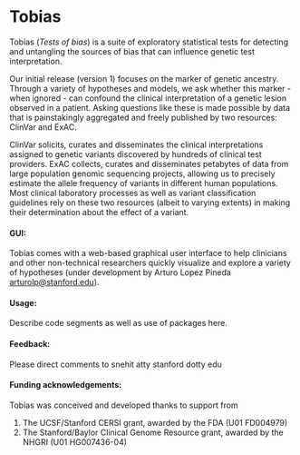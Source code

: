 # Tobias
Tobias (_Tests of bias_) is a suite of exploratory statistical tests for detecting and untangling the sources of bias that can influence genetic test interpretation. 

Our initial release (version 1) focuses on the marker of genetic ancestry. Through a variety of hypotheses and models, we ask whether this marker - when ignored - can confound the clinical interpretation of a genetic lesion observed in a patient. Asking questions like these is made possible by data that is painstakingly aggregated and freely published by two resources: ClinVar and ExAC. 

ClinVar solicits, curates and disseminates the clinical interpretations assigned to genetic variants discovered by hundreds of clinical test providers. ExAC collects, curates and disseminates petabytes of data from large population genomic sequencing projects, allowing us to precisely estimate the allele frequency of variants in different human populations. Most clinical laboratory processes as well as variant classification guidelines rely on these two resources (albeit to varying extents) in making their determination about the effect of a variant.

#### GUI:
Tobias comes with a web-based graphical user interface to help clinicians and other non-technical researchers quickly visualize and explore a variety of hypotheses (under development by Arturo Lopez Pineda <arturolp@stanford.edu>).

#### Usage:
Describe code segments as well as use of packages here. 

#### Feedback: 
Please direct comments to snehit atty stanford dotty edu

#### Funding acknowledgements:
Tobias was conceived and developed thanks to support from  
1. The UCSF/Stanford CERSI grant, awarded by the FDA (U01 FD004979)
2. The Stanford/Baylor Clinical Genome Resource grant, awarded by the NHGRI (U01 HG007436-04)
